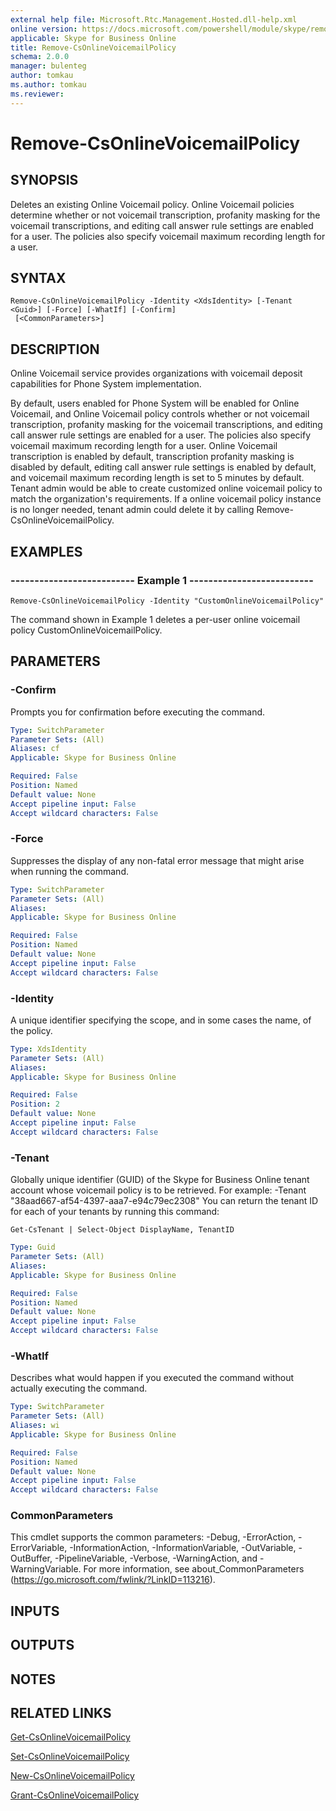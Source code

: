 ```yaml
---
external help file: Microsoft.Rtc.Management.Hosted.dll-help.xml 
online version: https://docs.microsoft.com/powershell/module/skype/remove-csonlinevoicemailpolicy
applicable: Skype for Business Online
title: Remove-CsOnlineVoicemailPolicy
schema: 2.0.0
manager: bulenteg
author: tomkau
ms.author: tomkau
ms.reviewer:
---
```


# Remove-CsOnlineVoicemailPolicy

## SYNOPSIS
Deletes an existing Online Voicemail policy. Online Voicemail policies determine whether or not voicemail transcription, profanity masking for the voicemail transcriptions, and editing call answer rule settings are enabled for a user. The policies also specify voicemail maximum recording length for a user.

## SYNTAX

```
Remove-CsOnlineVoicemailPolicy -Identity <XdsIdentity> [-Tenant <Guid>] [-Force] [-WhatIf] [-Confirm]
 [<CommonParameters>]
```

## DESCRIPTION
Online Voicemail service provides organizations with voicemail deposit capabilities for Phone System implementation.

By default, users enabled for Phone System will be enabled for Online Voicemail, and Online Voicemail policy controls whether or not voicemail transcription, profanity masking for the voicemail transcriptions, and editing call answer rule settings are enabled for a user. The policies also specify voicemail maximum recording length for a user. Online Voicemail transcription is enabled by default, transcription profanity masking is disabled by default, editing call answer rule settings is enabled by default, and voicemail maximum recording length is set to 5 minutes by default. Tenant admin would be able to create customized online voicemail policy to match the organization's requirements. If a online voicemail policy instance is no longer needed, tenant admin could delete it by calling Remove-CsOnlineVoicemailPolicy.

## EXAMPLES

### -------------------------- Example 1 --------------------------
```
Remove-CsOnlineVoicemailPolicy -Identity "CustomOnlineVoicemailPolicy"
```

The command shown in Example 1 deletes a per-user online voicemail policy CustomOnlineVoicemailPolicy.


## PARAMETERS

### -Confirm
Prompts you for confirmation before executing the command.

```yaml
Type: SwitchParameter
Parameter Sets: (All)
Aliases: cf
Applicable: Skype for Business Online

Required: False
Position: Named
Default value: None
Accept pipeline input: False
Accept wildcard characters: False
```

### -Force
Suppresses the display of any non-fatal error message that might arise when running the command.

```yaml
Type: SwitchParameter
Parameter Sets: (All)
Aliases: 
Applicable: Skype for Business Online

Required: False
Position: Named
Default value: None
Accept pipeline input: False
Accept wildcard characters: False
```

### -Identity
A unique identifier specifying the scope, and in some cases the name, of the policy.

```yaml
Type: XdsIdentity
Parameter Sets: (All)
Aliases: 
Applicable: Skype for Business Online

Required: False
Position: 2
Default value: None
Accept pipeline input: False
Accept wildcard characters: False
```

### -Tenant
Globally unique identifier (GUID) of the Skype for Business Online tenant account whose voicemail policy is to be retrieved. For example: -Tenant "38aad667-af54-4397-aaa7-e94c79ec2308" You can return the tenant ID for each of your tenants by running this command: 

`Get-CsTenant | Select-Object DisplayName, TenantID`

```yaml
Type: Guid
Parameter Sets: (All)
Aliases: 
Applicable: Skype for Business Online

Required: False
Position: Named
Default value: None
Accept pipeline input: False
Accept wildcard characters: False
```

### -WhatIf
Describes what would happen if you executed the command without actually executing the command.

```yaml
Type: SwitchParameter
Parameter Sets: (All)
Aliases: wi
Applicable: Skype for Business Online

Required: False
Position: Named
Default value: None
Accept pipeline input: False
Accept wildcard characters: False
```

### CommonParameters
This cmdlet supports the common parameters: -Debug, -ErrorAction, -ErrorVariable, -InformationAction, -InformationVariable, -OutVariable, -OutBuffer, -PipelineVariable, -Verbose, -WarningAction, and -WarningVariable. For more information, see about_CommonParameters (https://go.microsoft.com/fwlink/?LinkID=113216).

## INPUTS

## OUTPUTS

## NOTES

## RELATED LINKS
[Get-CsOnlineVoicemailPolicy](https://docs.microsoft.com/powershell/module/skype/get-csonlinevoicemailpolicy?view=skype-ps)

[Set-CsOnlineVoicemailPolicy](https://docs.microsoft.com/powershell/module/skype/set-csonlinevoicemailpolicy?view=skype-ps)

[New-CsOnlineVoicemailPolicy](https://docs.microsoft.com/powershell/module/skype/new-csonlinevoicemailpolicy?view=skype-ps)

[Grant-CsOnlineVoicemailPolicy](https://docs.microsoft.com/powershell/module/skype/grant-csonlinevoicemailpolicy?view=skype-ps)
